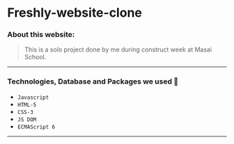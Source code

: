 # Freshly-website-clone

### About this website:

>This is a solo project done by me during construct week at Masai School.

---

### Technologies, Database and Packages we used :wrench:

- `Javascript`
- `HTML-5`
- `CSS-3`
- `JS DOM`
- `ECMAScript 6`

---


